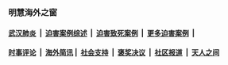 
### 明慧海外之窗

####  [武汉肺炎](indexes/365.md?t=01151600) &nbsp;|&nbsp;  [迫害案例综述](indexes/328.md?t=01151600) &nbsp;|&nbsp; [迫害致死案例](indexes/277.md?t=01151600)  &nbsp;|&nbsp; [更多迫害案例](indexes/81.md?t=01151600)  &nbsp;|&nbsp; 
####  [时事评论](indexes/251.md?t=01151600) &nbsp;|&nbsp; [海外简讯](indexes/245.md?t=01151600)&nbsp;|&nbsp;  [社会支持](indexes/140.md?t=01151600) &nbsp;|&nbsp; [褒奖决议](indexes/282.md?t=01151600) &nbsp;|&nbsp; [社区报道](indexes/91.md?t=01151600)  &nbsp;|&nbsp; [天人之间](indexes/78.md?t=01151600) 

